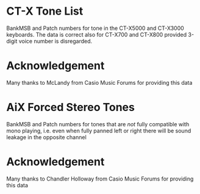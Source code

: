 # CT-X Tone List

BankMSB and Patch numbers for tone in the CT-X5000 and CT-X3000 keyboards. The data is correct
also for CT-X700 and CT-X800 provided 3-digit voice number is disregarded.

Acknowledgement
===============

Many thanks to McLandy from Casio Music Forums for providing this data

# AiX Forced Stereo Tones

BankMSB and Patch numbers for tones that are _not_ fully compatible with mono playing, i.e.
even when fully panned left or right there will be sound leakage in the opposite channel

Acknowledgement
===============

Many thanks to Chandler Holloway from Casio Music Forums for providing this data

